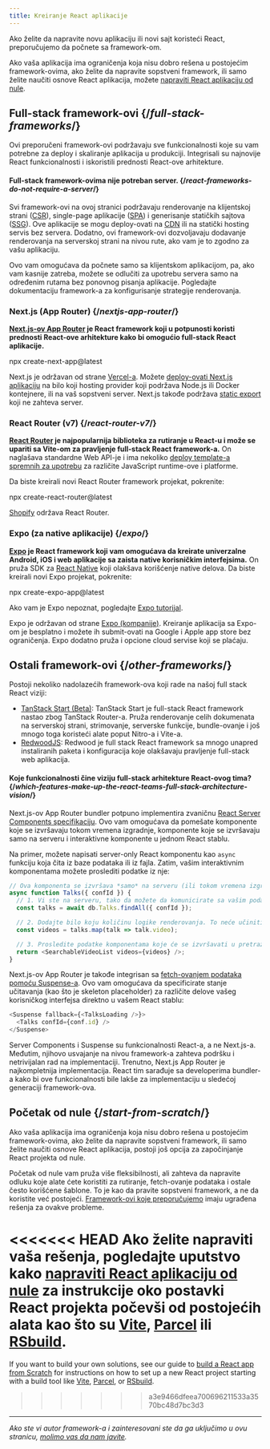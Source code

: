 ```yaml
---
title: Kreiranje React aplikacije
---
```


<Intro>

Ako želite da napravite novu aplikaciju ili novi sajt koristeći React, preporučujemo da počnete sa framework-om.

</Intro>

Ako vaša aplikacija ima ograničenja koja nisu dobro rešena u postojećim framework-ovima, ako želite da napravite sopstveni framework, ili samo želite naučiti osnove React aplikacija, možete [napraviti React aplikaciju od nule](/learn/build-a-react-app-from-scratch).

## Full-stack framework-ovi {/*full-stack-frameworks*/}

Ovi preporučeni framework-ovi podržavaju sve funkcionalnosti koje su vam potrebne za deploy i skaliranje aplikacija u produkciji. Integrisali su najnovije React funkcionalnosti i iskoristili prednosti React-ove arhitekture.

<Note>

#### Full-stack framework-ovima nije potreban server. {/*react-frameworks-do-not-require-a-server*/}

Svi framework-ovi na ovoj stranici podržavaju renderovanje na klijentskoj strani ([CSR](https://developer.mozilla.org/en-US/docs/Glossary/CSR)), single-page aplikacije ([SPA](https://developer.mozilla.org/en-US/docs/Glossary/SPA)) i generisanje statičkih sajtova ([SSG](https://developer.mozilla.org/en-US/docs/Glossary/SSG)). Ove aplikacije se mogu deploy-ovati na [CDN](https://developer.mozilla.org/en-US/docs/Glossary/CDN) ili na statički hosting servis bez servera. Dodatno, ovi framework-ovi dozvoljavaju dodavanje renderovanja na serverskoj strani na nivou rute, ako vam je to zgodno za vašu aplikaciju.

Ovo vam omogućava da počnete samo sa klijentskom aplikacijom, pa, ako vam kasnije zatreba, možete se odlučiti za upotrebu servera samo na određenim rutama bez ponovnog pisanja aplikacije. Pogledajte dokumentaciju framework-a za konfigurisanje strategije renderovanja.

</Note>

### Next.js (App Router) {/*nextjs-app-router*/}

**[Next.js-ov App Router](https://nextjs.org/docs) je React framework koji u potpunosti koristi prednosti React-ove arhitekture kako bi omogućio full-stack React aplikacije.**

<TerminalBlock>
npx create-next-app@latest
</TerminalBlock>

Next.js je održavan od strane [Vercel-a](https://vercel.com/). Možete [deploy-ovati Next.js aplikaciju](https://nextjs.org/docs/app/building-your-application/deploying) na bilo koji hosting provider koji podržava Node.js ili Docker kontejnere, ili na vaš sopstveni server. Next.js takođe podržava [static export](https://nextjs.org/docs/app/building-your-application/deploying/static-exports) koji ne zahteva server.

### React Router (v7) {/*react-router-v7*/}

**[React Router](https://reactrouter.com/start/framework/installation) je najpopularnija biblioteka za rutiranje u React-u i može se upariti sa Vite-om za pravljenje full-stack React framework-a.** On naglašava standardne Web API-je i ima nekoliko [deploy template-a spremnih za upotrebu](https://github.com/remix-run/react-router-templates) za različite JavaScript runtime-ove i platforme.

Da biste kreirali novi React Router framework projekat, pokrenite:

<TerminalBlock>
npx create-react-router@latest
</TerminalBlock>

[Shopify](https://www.shopify.com) održava React Router.

### Expo (za native aplikacije) {/*expo*/}

**[Expo](https://expo.dev/) je React framework koji vam omogućava da kreirate univerzalne Android, iOS i web aplikacije sa zaista native korisničkim interfejsima.** On pruža SDK za [React Native](https://reactnative.dev/) koji olakšava korišćenje native delova. Da biste kreirali novi Expo projekat, pokrenite:

<TerminalBlock>
npx create-expo-app@latest
</TerminalBlock>

Ako vam je Expo nepoznat, pogledajte [Expo tutorijal](https://docs.expo.dev/tutorial/introduction/).

Expo je održavan od strane [Expo (kompanije)](https://expo.dev/about). Kreiranje aplikacija sa Expo-om je besplatno i možete ih submit-ovati na Google i Apple app store bez ograničenja. Expo dodatno pruža i opcione cloud servise koji se plaćaju.


## Ostali framework-ovi {/*other-frameworks*/}

Postoji nekoliko nadolazećih framework-ova koji rade na našoj full stack React viziji:

- [TanStack Start (Beta)](https://tanstack.com/): TanStack Start je full-stack React framework nastao zbog TanStack Router-a. Pruža renderovanje celih dokumenata na serverskoj strani, strimovanje, serverske funkcije, bundle-ovanje i još mnogo toga koristeći alate poput Nitro-a i Vite-a.
- [RedwoodJS](https://redwoodjs.com/): Redwood je full stack React framework sa mnogo unapred instaliranih paketa i konfiguracija koje olakšavaju pravljenje full-stack web aplikacija.

<DeepDive>

#### Koje funkcionalnosti čine viziju full-stack arhitekture React-ovog tima? {/*which-features-make-up-the-react-teams-full-stack-architecture-vision*/}

Next.js-ov App Router bundler potpuno implementira zvaničnu [React Server Components specifikaciju](https://github.com/reactjs/rfcs/blob/main/text/0188-server-components.md). Ovo vam omogućava da pomešate komponente koje se izvršavaju tokom vremena izgradnje, komponente koje se izvršavaju samo na serveru i interaktivne komponente u jednom React stablu.

Na primer, možete napisati server-only React komponentu kao `async` funkciju koja čita iz baze podataka ili iz fajla. Zatim, vašim interaktivnim komponentama možete proslediti podatke iz nje:

```js
// Ova komponenta se izvršava *samo* na serveru (ili tokom vremena izgradnje).
async function Talks({ confId }) {
  // 1. Vi ste na serveru, tako da možete da komunicirate sa vašim podacima. API pristupna tačka nije potrebna.
  const talks = await db.Talks.findAll({ confId });

  // 2. Dodajte bilo koju količinu logike renderovanja. To neće učiniti vaš JavaScript bundle većim.
  const videos = talks.map(talk => talk.video);

  // 3. Prosledite podatke komponentama koje će se izvršavati u pretraživaču.
  return <SearchableVideoList videos={videos} />;
}
```

Next.js-ov App Router je takođe integrisan sa [fetch-ovanjem podataka pomoću Suspense-a](/blog/2022/03/29/react-v18#suspense-in-data-frameworks). Ovo vam omogućava da specificirate stanje učitavanja (kao što je skeleton placeholder) za različite delove vašeg korisničkog interfejsa direktno u vašem React stablu:

```js
<Suspense fallback={<TalksLoading />}>
  <Talks confId={conf.id} />
</Suspense>
```

Server Components i Suspense su funkcionalnosti React-a, a ne Next.js-a. Međutim, njihovo usvajanje na nivou framework-a zahteva podršku i netrivijalan rad na implementaciji. Trenutno, Next.js App Router je najkompletnija implementacija. React tim sarađuje sa developerima bundler-a kako bi ove funkcionalnosti bile lakše za implementaciju u sledećoj generaciji framework-ova.

</DeepDive>

## Početak od nule {/*start-from-scratch*/}

Ako vaša aplikacija ima ograničenja koja nisu dobro rešena u postojećim framework-ovima, ako želite da napravite sopstveni framework, ili samo želite naučiti osnove React aplikacija, postoji još opcija za započinjanje React projekta od nule.

Početak od nule vam pruža više fleksibilnosti, ali zahteva da napravite odluku koje alate ćete koristiti za rutiranje, fetch-ovanje podataka i ostale često korišćene šablone. To je kao da pravite sopstveni framework, a ne da koristite već postojeći. [Framework-ovi koje preporučujemo](#full-stack-frameworks) imaju ugrađena rešenja za ovakve probleme.

<<<<<<< HEAD
Ako želite napraviti vaša rešenja, pogledajte uputstvo kako [napraviti React aplikaciju od nule](/learn/build-a-react-app-from-scratch) za instrukcije oko postavki React projekta počevši od postojećih alata kao što su [Vite](https://vite.dev/), [Parcel](https://parceljs.org/) ili [RSbuild](https://rsbuild.dev/).
=======
If you want to build your own solutions, see our guide to [build a React app from Scratch](/learn/build-a-react-app-from-scratch) for instructions on how to set up a new React project starting with a build tool like [Vite](https://vite.dev/), [Parcel](https://parceljs.org/), or [RSbuild](https://rsbuild.dev/).
>>>>>>> a3e9466dfeea700696211533a3570bc48d7bc3d3

-----

_Ako ste vi autor framework-a i zainteresovani ste da ga uključimo u ovu stranicu, [molimo vas da nam javite](https://github.com/reactjs/react.dev/issues/new?assignees=&labels=type%3A+framework&projects=&template=3-framework.yml&title=%5BFramework%5D%3A+)._
